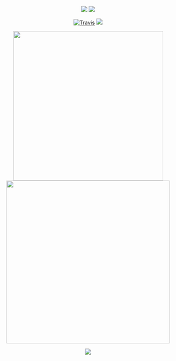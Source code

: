 <p align="center">
  <img src="https://img.shields.io/badge/Profile-Xeneht-FE428E.svg?style=flat&logo=github" />
  <img src="https://komarev.com/ghpvc/?username=xeneht&color=FE428E&style=flat" />
</p>
<div align="center">
  
  [![Travis](https://steam-stat.vercel.app/api?profileName=xeneht)](https://steam-stat.vercel.app/api?profileName=xeneht)
  ![](https://github.com/Xeneht/images/blob/main/main-readme/steam.gif)
</div>

<p align="center">
  <img width="395" src="https://github-readme-stats.vercel.app/api?username=xeneht&show_icons=true&theme=radical&hide_border=true&border_radius=15" />
  <img width="430" src="https://github-readme-stats.vercel.app/api/top-langs/?username=xeneht&theme=radical&hide_border=true&border_radius=10&layout=compact" />
</p>
<p align="center">
  <a href="https://discord.com/users/725443975825063996">
    <img src="https://discord.c99.nl/widget/theme-3/725443975825063996.png" />
  </a>
</p>
